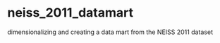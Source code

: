 neiss_2011_datamart
===================

dimensionalizing and creating a data mart from the NEISS 2011 dataset